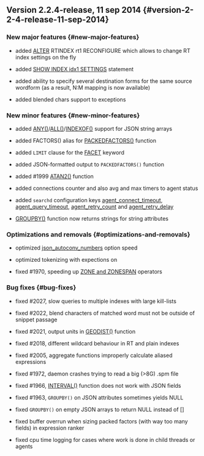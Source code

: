 ## Version 2.2.4-release, 11 sep 2014 {#version-2-2-4-release-11-sep-2014}

### New major features {#new-major-features}

*   added [ALTER](../alter_syntax.md) RTINDEX rt1 RECONFIGURE which allows to change RT index settings on the fly

*   added [SHOW INDEX idx1 SETTINGS](../show_index_settings_syntax.md) statement

*   added ability to specify several destination forms for the same source wordform (as a result, N:M mapping is now available)

*   added blended chars support to exceptions

### New minor features {#new-minor-features}

*   added [ANY()](../5_searching/expressions,_functions,_and_operators/miscellaneous_functions.md#expr-func-any)/[ALL()](../5_searching/expressions,_functions,_and_operators/miscellaneous_functions.md#expr-func-all)/[INDEXOF()](../5_searching/expressions,_functions,_and_operators/miscellaneous_functions.md#expr-func-indexof) support for JSON string arrays

*   added FACTORS() alias for [PACKEDFACTORS()](../5_searching/expressions,_functions,_and_operators/miscellaneous_functions.md#expr-func-packedfactors) function

*   added `LIMIT` clause for the [FACET](../select_syntax.md) keyword

*   added JSON-formatted output to `PACKEDFACTORS()` function

*   added #1999 [ATAN2()](../5_searching/expressions,_functions,_and_operators/miscellaneous_functions.md#expr-func-atan2) function

*   added connections counter and also avg and max timers to agent status

*   added `searchd` configuration keys [agent_connect_timeout](../searchd_program_configuration_options/agentconnect_timeout.md), [agent_query_timeout](../searchd_program_configuration_options/agentquery_timeout.md), [agent_retry_count](../searchd_program_configuration_options/agentretry_count.md) and [agent_retry_delay](../searchd_program_configuration_options/agentretry_delay.md)

*   [GROUPBY()](../select_syntax.md) function now returns strings for string attributes

### Optimizations and removals {#optimizations-and-removals}

*   optimized [json_autoconv_numbers](../common_section_configuration_options/jsonautoconv_numbers.md) option speed

*   optimized tokenizing with expections on

*   fixed #1970, speeding up [ZONE and ZONESPAN](../extended_query_syntax.md) operators

### Bug fixes {#bug-fixes}

*   fixed #2027, slow queries to multiple indexes with large kill-lists

*   fixed #2022, blend characters of matched word must not be outside of snippet passage

*   fixed #2021, output units in [GEODIST()](../5_searching/expressions,_functions,_and_operators/miscellaneous_functions.md#expr-func-geodist) function

*   fixed #2018, different wildcard behaviour in RT and plain indexes

*   fixed #2005, aggregate functions improperly calculate aliased expressions

*   fixed #1972, daemon crashes trying to read a big (&gt;8G) .spm file

*   fixed #1966, [INTERVAL()](../5_searching/expressions,_functions,_and_operators/comparison_functions.md#expr-func-interval) function does not work with JSON fields

*   fixed #1963, `GROUPBY()` on JSON attributes sometimes yields NULL

*   fixed `GROUPBY()` on empty JSON arrays to return NULL instead of []

*   fixed buffer overrun when sizing packed factors (with way too many fields) in expression ranker

*   fixed cpu time logging for cases where work is done in child threads or agents